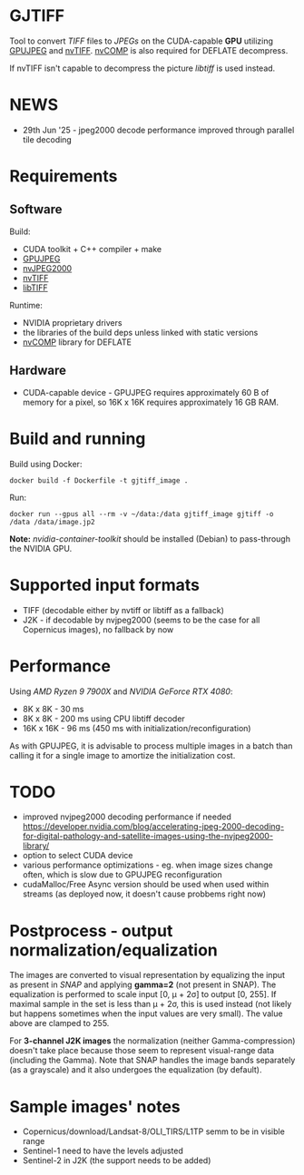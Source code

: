 # GJTIFF

Tool to convert _TIFF_ files to _JPEGs_ on the CUDA-capable **GPU**
utilizing [GPUJPEG](https://github.com/CESNET/GPUJPEG) and
[nvTIFF](https://developer.nvidia.com/nvtiff-downloads).
[nvCOMP](https://developer.nvidia.com/nvcomp) is also required for
DEFLATE decompress.

If nvTIFF isn't capable to decompress the picture _libtiff_ is used
instead.

# NEWS

- 29th Jun '25 - jpeg2000 decode performance improved through
parallel tile decoding

# Requirements

## Software

Build:

- CUDA toolkit + C++ compiler + make
- [GPUJPEG](https://github.com/CESNET/GPUJPEG)
- [nvJPEG2000](https://developer.nvidia.com/nvjpeg2000-downloads)
- [nvTIFF](https://developer.nvidia.com/nvtiff-downloads)
- [libTIFF](https://libtiff.gitlab.io/libtiff)

Runtime:

- NVIDIA proprietary drivers
- the libraries of the build deps unless linked with static versions
- [nvCOMP](https://developer.nvidia.com/nvcomp-download) library for DEFLATE

## Hardware

- CUDA-capable device - GPUJPEG requires approximately 60 B of memory for a
pixel, so 16K x 16K requires approximately 16 GB RAM.

# Build and running

Build using Docker:
```
docker build -f Dockerfile -t gjtiff_image .
```

Run:
```
docker run --gpus all --rm -v ~/data:/data gjtiff_image gjtiff -o /data /data/image.jp2
```

**Note:** _nvidia-container-toolkit_ should be installed (Debian) to
pass-through the NVIDIA GPU.

# Supported input formats

- TIFF (decodable either by nvtiff or libtiff as a fallback)
- J2K - if decodable by nvjpeg2000 (seems to be the case for all
Copernicus images), no fallback by now

# Performance

Using _AMD Ryzen 9 7900X_ and _NVIDIA GeForce RTX 4080_:

- 8K x 8K - 30 ms
- 8K x 8K - 200 ms using CPU libtiff decoder
- 16K x 16K - 96 ms (450 ms with initialization/reconfiguration)

As with GPUJPEG, it is advisable to process multiple images in a batch
than calling it for a single image to amortize the initialization cost.

# TODO

- improved nvjpeg2000 decoding performance if needed
<https://developer.nvidia.com/blog/accelerating-jpeg-2000-decoding-for-digital-pathology-and-satellite-images-using-the-nvjpeg2000-library/>
- option to select CUDA device
- various performance optimizations - eg. when image sizes change
often, which is slow due to GPUJPEG reconfiguration
- cudaMalloc/Free Async version should be used when used within
streams (as deployed now, it doesn't cause probbems right now)

# Postprocess - output normalization/equalization

The images are converted to visual representation by equalizing the input
as present in _SNAP_ and applying **gamma=2** (not present in SNAP). The
equalization is performed to scale input [0, µ + 2σ] to output [0,
255]. If maximal sample in the set is less than µ  + 2σ, this is used
instead (not likely but happens sometimes when the input values are very
small). The value above are clamped to 255.

For **3-channel J2K images** the normalization (neither Gamma-compression)
doesn't take place because those seem to represent visual-range data
(including the Gamma). Note that SNAP handles the image bands separately
(as a grayscale) and it also undergoes the equalization (by default).


# Sample images' notes

- Copernicus/download/Landsat-8/OLI_TIRS/L1TP semm to be in visible range
- Sentinel-1 need to have the levels adjusted
- Sentinel-2 in J2K (the support needs to be added)
